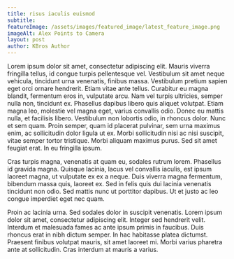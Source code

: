 ```yaml
---
title: risus iaculis euismod
subtitle:
featureImage: /assets/images/featured_image/latest_feature_image.png
imageAlt: Alex Points to Camera
layout: post
author: KBros Author
---
```

Lorem ipsum dolor sit amet, consectetur adipiscing elit. Mauris viverra fringilla tellus, id congue turpis pellentesque vel. Vestibulum sit amet neque vehicula, tincidunt urna venenatis, finibus massa. Vestibulum pretium sapien eget orci ornare hendrerit. Etiam vitae ante tellus. Curabitur eu magna blandit, fermentum eros in, vulputate arcu. Nam vel turpis ultricies, semper nulla non, tincidunt ex. Phasellus dapibus libero quis aliquet volutpat. Etiam magna leo, molestie vel magna eget, varius convallis odio. Donec eu mattis nulla, et facilisis libero. Vestibulum non lobortis odio, in rhoncus dolor. Nunc et sem quam. Proin semper, quam id placerat pulvinar, sem urna maximus enim, ac sollicitudin dolor ligula ut ex. Morbi sollicitudin nisi ac nisi suscipit, vitae semper tortor tristique. Morbi aliquam maximus purus. Sed sit amet feugiat erat. In eu fringilla ipsum.

Cras turpis magna, venenatis at quam eu, sodales rutrum lorem. Phasellus id gravida magna. Quisque lacinia, lacus vel convallis iaculis, est ipsum laoreet magna, ut vulputate ex ex a neque. Duis viverra magna fermentum, bibendum massa quis, laoreet ex. Sed in felis quis dui lacinia venenatis tincidunt non odio. Sed mattis nunc ut porttitor dapibus. Ut et justo ac leo congue imperdiet eget nec quam.

Proin ac lacinia urna. Sed sodales dolor in suscipit venenatis. Lorem ipsum dolor sit amet, consectetur adipiscing elit. Integer sed hendrerit velit. Interdum et malesuada fames ac ante ipsum primis in faucibus. Duis rhoncus erat in nibh dictum semper. In hac habitasse platea dictumst. Praesent finibus volutpat mauris, sit amet laoreet mi. Morbi varius pharetra ante at sollicitudin. Cras interdum at mauris a varius.
